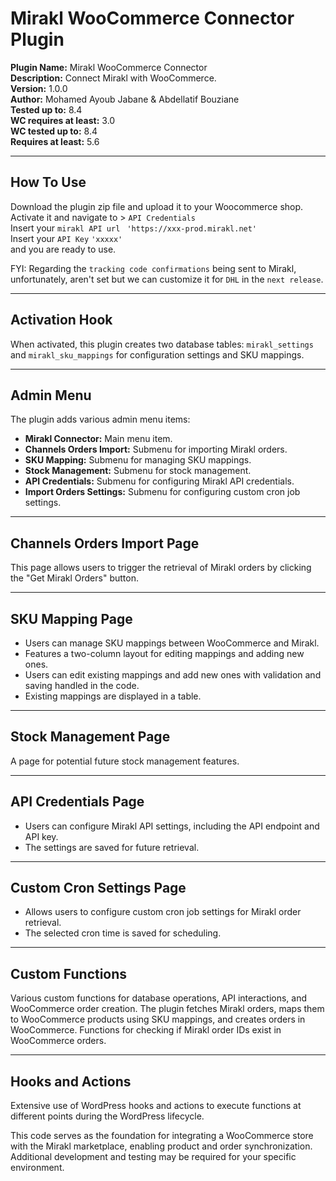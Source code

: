 # Mirakl WooCommerce Connector Plugin

**Plugin Name:** Mirakl WooCommerce Connector<br>
**Description:** Connect Mirakl with WooCommerce.<br>
**Version:** 1.0.0<br>
**Author:** Mohamed Ayoub Jabane & Abdellatif Bouziane<br>
**Tested up to:** 8.4<br>
**WC requires at least:** 3.0<br>
**WC tested up to:** 8.4<br>
**Requires at least:** 5.6

---

## How To Use

Download the plugin zip file and upload it to your Woocommerce shop.<br>
Activate it and navigate to > `API Credentials`<br>
Insert your `mirakl API url` ` 'https://xxx-prod.mirakl.net'`<br>
Insert your `API Key` `'xxxxx'`<br>
and you are ready to use.<br>

FYI: Regarding the `tracking code confirmations` being sent to Mirakl, unfortunately, aren't set but we can customize it for `DHL` in the `next release`.

---

## Activation Hook

When activated, this plugin creates two database tables: `mirakl_settings` and `mirakl_sku_mappings` for configuration settings and SKU mappings.

---

## Admin Menu

The plugin adds various admin menu items:

- **Mirakl Connector:** Main menu item.
- **Channels Orders Import:** Submenu for importing Mirakl orders.
- **SKU Mapping:** Submenu for managing SKU mappings.
- **Stock Management:** Submenu for stock management.
- **API Credentials:** Submenu for configuring Mirakl API credentials.
- **Import Orders Settings:** Submenu for configuring custom cron job settings.

---

## Channels Orders Import Page

This page allows users to trigger the retrieval of Mirakl orders by clicking the "Get Mirakl Orders" button.

---

## SKU Mapping Page

- Users can manage SKU mappings between WooCommerce and Mirakl.
- Features a two-column layout for editing mappings and adding new ones.
- Users can edit existing mappings and add new ones with validation and saving handled in the code.
- Existing mappings are displayed in a table.

---

## Stock Management Page

A page for potential future stock management features.

---

## API Credentials Page

- Users can configure Mirakl API settings, including the API endpoint and API key.
- The settings are saved for future retrieval.

---

## Custom Cron Settings Page

- Allows users to configure custom cron job settings for Mirakl order retrieval.
- The selected cron time is saved for scheduling.

---

## Custom Functions

Various custom functions for database operations, API interactions, and WooCommerce order creation. The plugin fetches Mirakl orders, maps them to WooCommerce products using SKU mappings, and creates orders in WooCommerce. Functions for checking if Mirakl order IDs exist in WooCommerce orders.

---

## Hooks and Actions

Extensive use of WordPress hooks and actions to execute functions at different points during the WordPress lifecycle.

This code serves as the foundation for integrating a WooCommerce store with the Mirakl marketplace, enabling product and order synchronization. Additional development and testing may be required for your specific environment.
